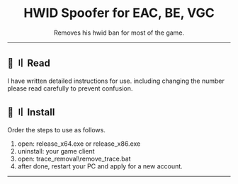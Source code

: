 <h1 align="center">
  HWID Spoofer for EAC, BE, VGC
</h1>

<p align="center">
  Removes his hwid ban for most of the game.
</p>

--- 

## <a id="content"></a>📜 〢 Read

I have written detailed instructions for use. including changing the number please read carefully to prevent confusion.

## <a id="setup"></a> 📁 〢 Install

Order the steps to use as follows.

1. open: release_x64.exe or release_x86.exe
2. uninstall: your game client 
3. open: trace_removal\remove_trace.bat
4. after done, restart your PC and apply for a new account.

---
